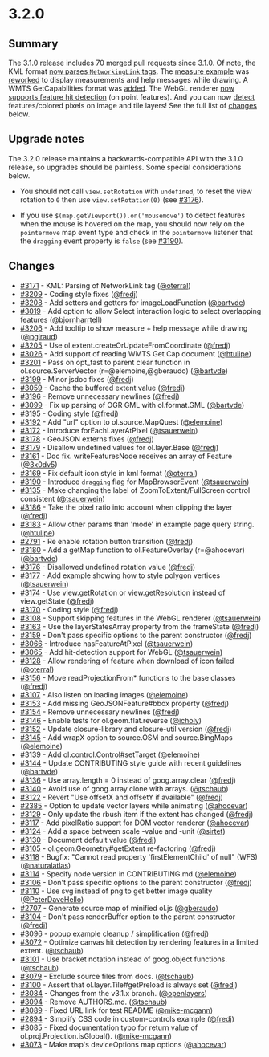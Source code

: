 # 3.2.0

## Summary

The 3.1.0 release includes 70 merged pull requests since 3.1.0.  Of note, the KML format [now parses `NetworkingLink` tags](https://github.com/openlayers/ol3/pull/3171).  The [measure example](http://openlayers.org/en/v3.2.0/examples/measure.html) was [reworked](https://github.com/openlayers/ol3/pull/3206) to display measurements and help messages while drawing.  A WMTS GetCapabilities format was [added](https://github.com/openlayers/ol3/pull/3026).  The WebGL renderer [now supports feature hit detection](https://github.com/openlayers/ol3/pull/3065) (on point features).  And you can now [detect](https://github.com/openlayers/ol3/pull/3172) features/colored pixels on image and tile layers!  See the full list of [changes](#changes) below.

## Upgrade notes

The 3.2.0 release maintains a backwards-compatible API with the 3.1.0 release, so upgrades should be painless.  Some special considerations below.

 * You should not call `view.setRotation` with `undefined`, to reset the view rotation to `0` then use `view.setRotation(0)` (see [#3176](https://github.com/openlayers/ol3/pull/3176)).

 * If you use `$(map.getViewport()).on('mousemove')` to detect features when the mouse is hovered on the map, you should now rely on the `pointermove` map event type and check in the `pointermove` listener that the `dragging` event property is `false` (see [#3190](https://github.com/openlayers/ol3/pull/3190)).

## Changes

 * [#3171](https://github.com/openlayers/ol3/pull/3171) - KML: Parsing of NetworkLink tag ([@oterral](https://github.com/oterral))
 * [#3209](https://github.com/openlayers/ol3/pull/3209) - Coding style fixes ([@fredj](https://github.com/fredj))
 * [#3208](https://github.com/openlayers/ol3/pull/3208) - Add setters and getters for imageLoadFunction ([@bartvde](https://github.com/bartvde))
 * [#3019](https://github.com/openlayers/ol3/pull/3019) - Add option to allow Select interaction logic to select overlapping features ([@bjornharrtell](https://github.com/bjornharrtell))
 * [#3206](https://github.com/openlayers/ol3/pull/3206) - Add tooltip to show measure + help message while drawing ([@pgiraud](https://github.com/pgiraud))
 * [#3205](https://github.com/openlayers/ol3/pull/3205) - Use ol.extent.createOrUpdateFromCoordinate ([@fredj](https://github.com/fredj))
 * [#3026](https://github.com/openlayers/ol3/pull/3026) - Add support of reading WMTS Get Cap document ([@htulipe](https://github.com/htulipe))
 * [#3201](https://github.com/openlayers/ol3/pull/3201) - Pass on opt_fast to parent clear function in ol.source.ServerVector (r=@elemoine,@gberaudo) ([@bartvde](https://github.com/bartvde))
 * [#3199](https://github.com/openlayers/ol3/pull/3199) - Minor jsdoc fixes ([@fredj](https://github.com/fredj))
 * [#3059](https://github.com/openlayers/ol3/pull/3059) - Cache the buffered extent value ([@fredj](https://github.com/fredj))
 * [#3196](https://github.com/openlayers/ol3/pull/3196) - Remove unnecessary newlines ([@fredj](https://github.com/fredj))
 * [#3099](https://github.com/openlayers/ol3/pull/3099) - Fix up parsing of OGR GML with ol.format.GML ([@bartvde](https://github.com/bartvde))
 * [#3195](https://github.com/openlayers/ol3/pull/3195) - Coding style ([@fredj](https://github.com/fredj))
 * [#3192](https://github.com/openlayers/ol3/pull/3192) - Add "url" option to ol.source.MapQuest ([@elemoine](https://github.com/elemoine))
 * [#3172](https://github.com/openlayers/ol3/pull/3172) - Introduce forEachLayerAtPixel ([@tsauerwein](https://github.com/tsauerwein))
 * [#3178](https://github.com/openlayers/ol3/pull/3178) - GeoJSON externs fixes ([@fredj](https://github.com/fredj))
 * [#3179](https://github.com/openlayers/ol3/pull/3179) - Disallow undefined values for ol.layer.Base ([@fredj](https://github.com/fredj))
 * [#3161](https://github.com/openlayers/ol3/pull/3161) - Doc fix. writeFeaturesNode receives an array of Feature ([@3x0dv5](https://github.com/3x0dv5))
 * [#3169](https://github.com/openlayers/ol3/pull/3169) - Fix default icon style in kml format ([@oterral](https://github.com/oterral))
 * [#3190](https://github.com/openlayers/ol3/pull/3190) - Introduce `dragging` flag for MapBrowserEvent ([@tsauerwein](https://github.com/tsauerwein))
 * [#3135](https://github.com/openlayers/ol3/pull/3135) - Make changing the label of ZoomToExtent/FullScreen control consistent ([@tsauerwein](https://github.com/tsauerwein))
 * [#3186](https://github.com/openlayers/ol3/pull/3186) - Take the pixel ratio into account when clipping the layer ([@fredj](https://github.com/fredj))
 * [#3183](https://github.com/openlayers/ol3/pull/3183) - Allow other params than 'mode' in example page query string. ([@htulipe](https://github.com/htulipe))
 * [#2791](https://github.com/openlayers/ol3/pull/2791) - Re enable rotation button transition ([@fredj](https://github.com/fredj))
 * [#3180](https://github.com/openlayers/ol3/pull/3180) - Add a getMap function to ol.FeatureOverlay (r=@ahocevar) ([@bartvde](https://github.com/bartvde))
 * [#3176](https://github.com/openlayers/ol3/pull/3176) - Disallowed undefined rotation value ([@fredj](https://github.com/fredj))
 * [#3177](https://github.com/openlayers/ol3/pull/3177) - Add example showing how to style polygon vertices ([@tsauerwein](https://github.com/tsauerwein))
 * [#3174](https://github.com/openlayers/ol3/pull/3174) - Use view.getRotation or view.getResolution instead of view.getState ([@fredj](https://github.com/fredj))
 * [#3170](https://github.com/openlayers/ol3/pull/3170) - Coding style ([@fredj](https://github.com/fredj))
 * [#3108](https://github.com/openlayers/ol3/pull/3108) - Support skipping features in the WebGL renderer ([@tsauerwein](https://github.com/tsauerwein))
 * [#3163](https://github.com/openlayers/ol3/pull/3163) - Use the layerStatesArray property from the frameState ([@fredj](https://github.com/fredj))
 * [#3159](https://github.com/openlayers/ol3/pull/3159) - Don't pass specific options to the parent constructor ([@fredj](https://github.com/fredj))
 * [#3066](https://github.com/openlayers/ol3/pull/3066) - Introduce hasFeatureAtPixel ([@tsauerwein](https://github.com/tsauerwein))
 * [#3065](https://github.com/openlayers/ol3/pull/3065) - Add hit-detection support for WebGL ([@tsauerwein](https://github.com/tsauerwein))
 * [#3128](https://github.com/openlayers/ol3/pull/3128) - Allow rendering of feature when download of icon failed ([@oterral](https://github.com/oterral))
 * [#3156](https://github.com/openlayers/ol3/pull/3156) - Move readProjectionFrom* functions to the base classes ([@fredj](https://github.com/fredj))
 * [#3107](https://github.com/openlayers/ol3/pull/3107) - Also listen on loading images ([@elemoine](https://github.com/elemoine))
 * [#3153](https://github.com/openlayers/ol3/pull/3153) - Add missing GeoJSONFeature#bbox property ([@fredj](https://github.com/fredj))
 * [#3154](https://github.com/openlayers/ol3/pull/3154) - Remove unnecessary newlines ([@fredj](https://github.com/fredj))
 * [#3146](https://github.com/openlayers/ol3/pull/3146) - Enable tests for ol.geom.flat.reverse ([@icholy](https://github.com/icholy))
 * [#3152](https://github.com/openlayers/ol3/pull/3152) - Update closure-library and closure-util version ([@fredj](https://github.com/fredj))
 * [#3145](https://github.com/openlayers/ol3/pull/3145) - Add wrapX option to source.OSM and source.BingMaps ([@elemoine](https://github.com/elemoine))
 * [#3139](https://github.com/openlayers/ol3/pull/3139) - Add ol.control.Control#setTarget ([@elemoine](https://github.com/elemoine))
 * [#3144](https://github.com/openlayers/ol3/pull/3144) - Update CONTRIBUTING style guide with recent guidelines ([@bartvde](https://github.com/bartvde))
 * [#3136](https://github.com/openlayers/ol3/pull/3136) - Use array.length = 0 instead of goog.array.clear ([@fredj](https://github.com/fredj))
 * [#3140](https://github.com/openlayers/ol3/pull/3140) - Avoid use of goog.array.clone with arrays. ([@tschaub](https://github.com/tschaub))
 * [#3122](https://github.com/openlayers/ol3/pull/3122) - Revert "Use offsetX and offsetY if available" ([@fredj](https://github.com/fredj))
 * [#2385](https://github.com/openlayers/ol3/pull/2385) - Option to update vector layers while animating ([@ahocevar](https://github.com/ahocevar))
 * [#3129](https://github.com/openlayers/ol3/pull/3129) - Only update the rbush item if the extent has changed ([@fredj](https://github.com/fredj))
 * [#3117](https://github.com/openlayers/ol3/pull/3117) - Add pixelRatio support for DOM vector renderer ([@ahocevar](https://github.com/ahocevar))
 * [#3124](https://github.com/openlayers/ol3/pull/3124) - Add a space between scale -value and -unit ([@sirtet](https://github.com/sirtet))
 * [#3130](https://github.com/openlayers/ol3/pull/3130) - Document default value ([@fredj](https://github.com/fredj))
 * [#3105](https://github.com/openlayers/ol3/pull/3105) - ol.geom.Geometry#getExtent re-factoring ([@fredj](https://github.com/fredj))
 * [#3118](https://github.com/openlayers/ol3/pull/3118) - Bugfix: "Cannot read property 'firstElementChild' of null" (WFS) ([@naturalatlas](https://github.com/naturalatlas))
 * [#3114](https://github.com/openlayers/ol3/pull/3114) - Specify node version in CONTRIBUTING.md ([@elemoine](https://github.com/elemoine))
 * [#3106](https://github.com/openlayers/ol3/pull/3106) - Don't pass specific options to the parent constructor ([@fredj](https://github.com/fredj))
 * [#3110](https://github.com/openlayers/ol3/pull/3110) - Use svg instead of png to get better image quality ([@PeterDaveHello](https://github.com/PeterDaveHello))
 * [#2707](https://github.com/openlayers/ol3/pull/2707) - Generate source map of minified ol.js ([@gberaudo](https://github.com/gberaudo))
 * [#3104](https://github.com/openlayers/ol3/pull/3104) - Don't pass renderBuffer option to the parent constructor ([@fredj](https://github.com/fredj))
 * [#3096](https://github.com/openlayers/ol3/pull/3096) - popup example cleanup / simplification ([@fredj](https://github.com/fredj))
 * [#3072](https://github.com/openlayers/ol3/pull/3072) - Optimize canvas hit detection by rendering features in a limited extent. ([@tschaub](https://github.com/tschaub))
 * [#3101](https://github.com/openlayers/ol3/pull/3101) - Use bracket notation instead of goog.object functions. ([@tschaub](https://github.com/tschaub))
 * [#3079](https://github.com/openlayers/ol3/pull/3079) - Exclude source files from docs. ([@tschaub](https://github.com/tschaub))
 * [#3100](https://github.com/openlayers/ol3/pull/3100) - Assert that ol.layer.Tile#getPreload is always set ([@fredj](https://github.com/fredj))
 * [#3084](https://github.com/openlayers/ol3/pull/3084) - Changes from the v3.1.x branch. ([@openlayers](https://github.com/openlayers))
 * [#3094](https://github.com/openlayers/ol3/pull/3094) - Remove AUTHORS.md. ([@tschaub](https://github.com/tschaub))
 * [#3089](https://github.com/openlayers/ol3/pull/3089) - Fixed URL link for test README ([@mike-mcgann](https://github.com/mike-mcgann))
 * [#2894](https://github.com/openlayers/ol3/pull/2894) - Simplify CSS code in custom-controls example ([@fredj](https://github.com/fredj))
 * [#3085](https://github.com/openlayers/ol3/pull/3085) - Fixed documentation typo for return value of ol.proj.Projection.isGlobal(). ([@mike-mcgann](https://github.com/mike-mcgann))
 * [#3073](https://github.com/openlayers/ol3/pull/3073) - Make map's deviceOptions map options ([@ahocevar](https://github.com/ahocevar))

